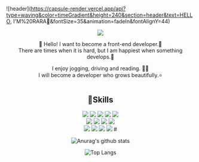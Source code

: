 ![header](https://capsule-render.vercel.app/api?type=waving&color=timeGradient&height=240&section=header&text=HELLO, I'M%20RARA👋&fontSize=35&animation=fadeIn&fontAlignY=44)

<div align="center">
<a href="https://rara-record.github.io/">
  <img src="https://img.shields.io/badge/GitHub Blog-7A1FA2?style=flat-squar&logo=GitHub Sponsors&logoColor=fff"/><br>
</a>


👏 Hello! I want to become a front-end developer.🚀 <br> 
There are times when it is hard, but I am happiest when something develops.💖

I enjoy jogging, driving and reading. 🏃📖 <br>
I will become a developer who grows beautifully.⭐

 #

##  💪Skills<br>

<img src="https://img.shields.io/badge/HTML5-E34F26?style=flat-squar&logo=HTML5&logoColor=fff"/> 
<img src="https://img.shields.io/badge/CSS3-1572B6?style=flat-squar&logo=CSS3&logoColor=fff"/> 
<img src="https://img.shields.io/badge/Sass-CC6699?style=flat-squar&logo=Sass&logoColor=fff"/> 
<img src="https://img.shields.io/badge/JavaScript-F7DF1E?style=flat-squar&logo=JavaScript&logoColor=fff"/>
<img src="https://img.shields.io/badge/React-61DAFB?style=flat-squar&logo=React&logoColor=fff"/><br>
<img src="https://img.shields.io/badge/Node.js-339933?style=flat-squar&logo=Node.js&logoColor=fff"/>
<img src="https://img.shields.io/badge/MongoDB-47A248?style=flat-squar&logo=MongoDB&logoColor=fff"/>
<img src="https://img.shields.io/badge/jQuery-0769AD?style=flat-squar&logo=jQuery&logoColor=fff"/>
<img src="https://img.shields.io/badge/Markdown-41454A?style=flat-squar&logo=Markdown&logoColor=fff"/><br>
<img src="https://img.shields.io/badge/Webpack-8DD6F9?style=flat-squar&logo=Webpack&logoColor=fff"/>
<img src="https://img.shields.io/badge/Bootstrap-7952B3?style=flat-squar&logo=Bootstrap&logoColor=fff"/>
<img src="https://img.shields.io/badge/Git-C71D23?style=flat-squar&logo=Git&logoColor=fff"/>
<img src="https://img.shields.io/badge/Notion-000000?style=flat-squar&logo=Notion&logoColor=fff"/>
# 

![Anurag's github stats](https://github-readme-stats.vercel.app/api?username=rara-record&show_icons=true&theme=tokyonight)

![Top Langs](https://github-readme-stats.vercel.app/api/top-langs/?username=rara-record&layout=compact&theme=tokyonight)
#
</div>
